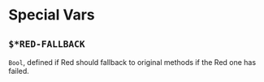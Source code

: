 # Special Vars

## `$*RED-FALLBACK`

`Bool`, defined if Red should fallback to original methods if the Red one has failed.
